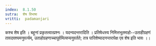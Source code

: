 ```yaml
---
index:  8.1.50
sutra:  शेष विभाषा
vritti:  padamanjari
---
```


कश्च शेष इति । बहूनां प्रकृतत्वात्प्रश्नः । यदन्यदन्तरादिति । प्रतिषेधस्य निमित्तभूतमाहो--उताहीग्रहणं तावदवश्यमनुवर्त्यम्, उताहोग्रहणाच्चापूर्वमित्यप्यनुवर्तते; तत्र पारिशेष्यादनन्तरापेक्ष एव शेष इति भावः ।।
